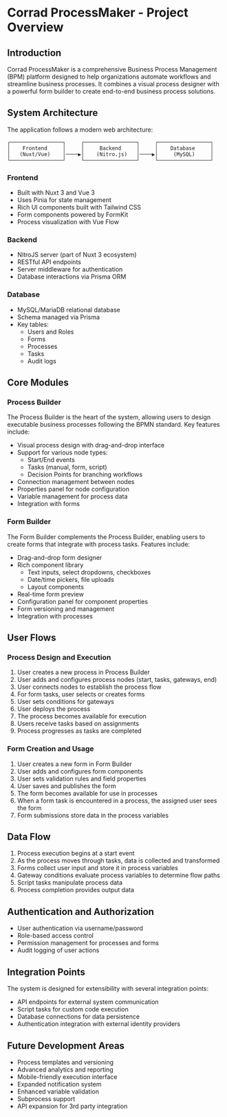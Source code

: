 # Corrad ProcessMaker - Project Overview

## Introduction

Corrad ProcessMaker is a comprehensive Business Process Management (BPM) platform designed to help organizations automate workflows and streamline business processes. It combines a visual process designer with a powerful form builder to create end-to-end business process solutions.

## System Architecture

The application follows a modern web architecture:

```
┌─────────────────┐     ┌─────────────────┐     ┌─────────────────┐
│    Frontend     │     │     Backend     │     │    Database     │
│   (Nuxt/Vue)    │────▶│    (Nitro.js)   │────▶│     (MySQL)     │
└─────────────────┘     └─────────────────┘     └─────────────────┘
```

### Frontend
- Built with Nuxt 3 and Vue 3
- Uses Pinia for state management
- Rich UI components built with Tailwind CSS
- Form components powered by FormKit
- Process visualization with Vue Flow

### Backend
- NitroJS server (part of Nuxt 3 ecosystem)
- RESTful API endpoints
- Server middleware for authentication
- Database interactions via Prisma ORM

### Database
- MySQL/MariaDB relational database
- Schema managed via Prisma
- Key tables:
  - Users and Roles
  - Forms
  - Processes
  - Tasks
  - Audit logs

## Core Modules

### Process Builder

The Process Builder is the heart of the system, allowing users to design executable business processes following the BPMN standard. Key features include:

- Visual process design with drag-and-drop interface
- Support for various node types:
  - Start/End events
  - Tasks (manual, form, script)
  - Decision Points for branching workflows
- Connection management between nodes
- Properties panel for node configuration
- Variable management for process data
- Integration with forms

### Form Builder

The Form Builder complements the Process Builder, enabling users to create forms that integrate with process tasks. Features include:

- Drag-and-drop form designer
- Rich component library
  - Text inputs, select dropdowns, checkboxes
  - Date/time pickers, file uploads
  - Layout components
- Real-time form preview
- Configuration panel for component properties
- Form versioning and management
- Integration with processes

## User Flows

### Process Design and Execution

1. User creates a new process in Process Builder
2. User adds and configures process nodes (start, tasks, gateways, end)
3. User connects nodes to establish the process flow
4. For form tasks, user selects or creates forms
5. User sets conditions for gateways
6. User deploys the process
7. The process becomes available for execution
8. Users receive tasks based on assignments
9. Process progresses as tasks are completed

### Form Creation and Usage

1. User creates a new form in Form Builder
2. User adds and configures form components
3. User sets validation rules and field properties
4. User saves and publishes the form
5. The form becomes available for use in processes
6. When a form task is encountered in a process, the assigned user sees the form
7. Form submissions store data in the process variables

## Data Flow

1. Process execution begins at a start event
2. As the process moves through tasks, data is collected and transformed
3. Forms collect user input and store it in process variables
4. Gateway conditions evaluate process variables to determine flow paths
5. Script tasks manipulate process data
6. Process completion provides output data

## Authentication and Authorization

- User authentication via username/password
- Role-based access control
- Permission management for processes and forms
- Audit logging of user actions

## Integration Points

The system is designed for extensibility with several integration points:

- API endpoints for external system communication
- Script tasks for custom code execution
- Database connections for data persistence
- Authentication integration with external identity providers

## Future Development Areas

- Process templates and versioning
- Advanced analytics and reporting
- Mobile-friendly execution interface
- Expanded notification system
- Enhanced variable validation
- Subprocess support
- API expansion for 3rd party integration 